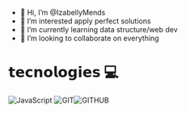- 👋 Hi, I’m @IzabellyMends
- 👀 I’m interested apply perfect solutions
- 🌱 I’m currently learning data structure/web dev
- 💞️ I’m looking to collaborate on everything


<!---
IzabellyMends/IzabellyMends is a ✨ special ✨ repository because its `README.md` (this file) appears on your GitHub profile.
You can click the Preview link to take a look at your changes.
--->
# 𝘁𝗲𝗰𝗻𝗼𝗹𝗼𝗴𝗶𝗲𝘀 💻
![JavaScript](https://img.shields.io/badge/javascript-%23323330.svg?style=for-the-badge&logo=javascript&logoColor=%23F7DF1E)  ![GIT](https://img.shields.io/badge/git-000?style=for-the-badge&logo=git)![GITHUB](https://img.shields.io/badge/github-000?style=for-the-badge&logo=github)

